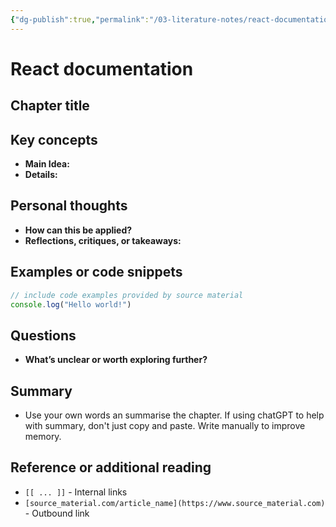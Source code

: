 ```yaml
---
{"dg-publish":true,"permalink":"/03-literature-notes/react-documentation/","title":"React documentation","tags":["webdev","react","technical"]}
---
```



# React documentation

## Chapter title

## Key concepts

- **Main Idea:**
- **Details:**

## Personal thoughts

- **How can this be applied?**
- **Reflections, critiques, or takeaways:**

## Examples or code snippets

```javascript
// include code examples provided by source material
console.log("Hello world!")
```

## Questions

- **What’s unclear or worth exploring further?**

## Summary

- Use your own words an summarise the chapter. If using chatGPT to help with summary, don't just copy and paste. Write manually to improve memory.

## Reference or additional reading

- `[[ ... ]]` - Internal links
- `[source_material.com/article_name](https://www.source_material.com)` - Outbound link
